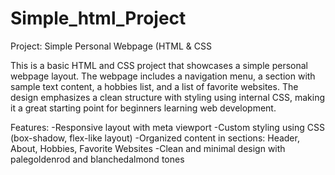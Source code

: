# Simple_html_Project
Project: Simple Personal Webpage (HTML & CSS

This is a basic HTML and CSS project that showcases a simple personal webpage layout. The webpage includes a navigation menu, a section with sample text content, a hobbies list, and a list of favorite websites. The design emphasizes a clean structure with styling using internal CSS, making it a great starting point for beginners learning web development.

Features:
-Responsive layout with meta viewport
-Custom styling using CSS (box-shadow, flex-like layout)
-Organized content in sections: Header, About, Hobbies, Favorite Websites
-Clean and minimal design with palegoldenrod and blanchedalmond tones

